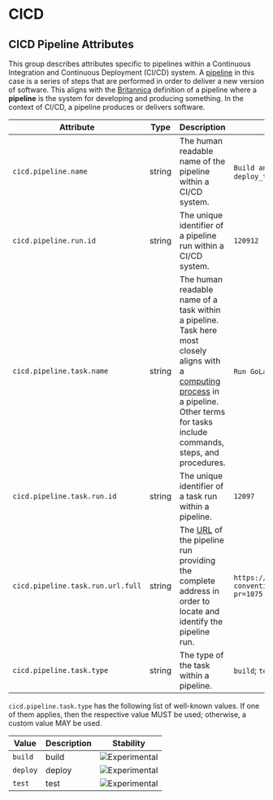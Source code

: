 <!--- Hugo front matter used to generate the website version of this page:
--->

<!-- NOTE: THIS FILE IS AUTOGENERATED. DO NOT EDIT BY HAND. -->
<!-- see templates/registry/markdown/attribute_namespace.md.j2 -->

# CICD

## CICD Pipeline Attributes

This group describes attributes specific to pipelines within a Continuous Integration and Continuous Deployment (CI/CD) system. A [pipeline](<https://en.wikipedia.org/wiki/Pipeline_(computing)>) in this case is a series of steps that are performed in order to deliver a new version of software. This aligns with the [Britannica](https://www.britannica.com/dictionary/pipeline) definition of a pipeline where a **pipeline** is the system for developing and producing something. In the context of CI/CD, a pipeline produces or delivers software.

| Attribute                         | Type   | Description                                                                                                                                                                                                                                       | Examples                                                                                                 | Stability                                                        |
| --------------------------------- | ------ | ------------------------------------------------------------------------------------------------------------------------------------------------------------------------------------------------------------------------------------------------- | -------------------------------------------------------------------------------------------------------- | ---------------------------------------------------------------- |
| `cicd.pipeline.name`              | string | The human readable name of the pipeline within a CI/CD system.                                                                                                                                                                                    | `Build and Test`; `Lint`; `Deploy Go Project`; `deploy_to_environment`                                   | ![Experimental](https://img.shields.io/badge/-experimental-blue) |
| `cicd.pipeline.run.id`            | string | The unique identifier of a pipeline run within a CI/CD system.                                                                                                                                                                                    | `120912`                                                                                                 | ![Experimental](https://img.shields.io/badge/-experimental-blue) |
| `cicd.pipeline.task.name`         | string | The human readable name of a task within a pipeline. Task here most closely aligns with a [computing process](<https://en.wikipedia.org/wiki/Pipeline_(computing)>) in a pipeline. Other terms for tasks include commands, steps, and procedures. | `Run GoLang Linter`; `Go Build`; `go-test`; `deploy_binary`                                              | ![Experimental](https://img.shields.io/badge/-experimental-blue) |
| `cicd.pipeline.task.run.id`       | string | The unique identifier of a task run within a pipeline.                                                                                                                                                                                            | `12097`                                                                                                  | ![Experimental](https://img.shields.io/badge/-experimental-blue) |
| `cicd.pipeline.task.run.url.full` | string | The [URL](https://en.wikipedia.org/wiki/URL) of the pipeline run providing the complete address in order to locate and identify the pipeline run.                                                                                                 | `https://github.com/open-telemetry/semantic-conventions/actions/runs/9753949763/job/26920038674?pr=1075` | ![Experimental](https://img.shields.io/badge/-experimental-blue) |
| `cicd.pipeline.task.type`         | string | The type of the task within a pipeline.                                                                                                                                                                                                           | `build`; `test`; `deploy`                                                                                | ![Experimental](https://img.shields.io/badge/-experimental-blue) |

`cicd.pipeline.task.type` has the following list of well-known values. If one of them applies, then the respective value MUST be used; otherwise, a custom value MAY be used.

| Value    | Description | Stability                                                        |
| -------- | ----------- | ---------------------------------------------------------------- |
| `build`  | build       | ![Experimental](https://img.shields.io/badge/-experimental-blue) |
| `deploy` | deploy      | ![Experimental](https://img.shields.io/badge/-experimental-blue) |
| `test`   | test        | ![Experimental](https://img.shields.io/badge/-experimental-blue) |
